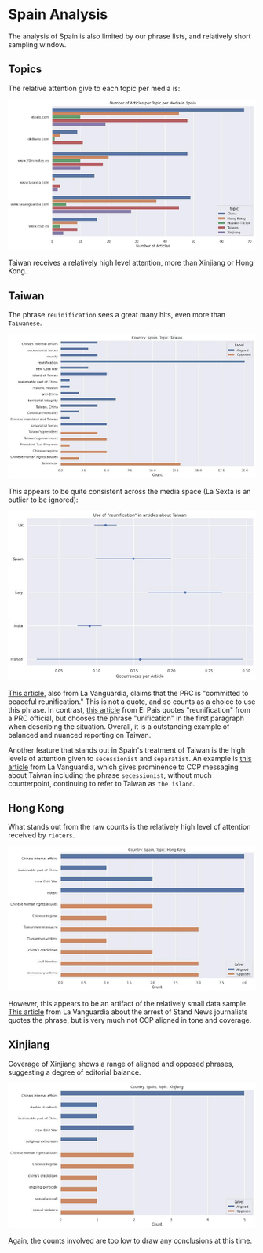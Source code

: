 # Spain Analysis

The analysis of Spain is also limited by our phrase lists, and relatively short sampling window.

## Topics

The relative attention give to each topic per media is:

![](/topic_coverage/Spain-per_media.jpg?raw=true)

Taiwan receives a relatively high level attention, more than Xinjiang or Hong Kong.

## Taiwan

The phrase `reuinification` sees a great many hits, even more than `Taiwanese`.

![](/country_topic_phrases/Spain-Taiwan.jpg?raw=true)

This appears to be quite consistent across the media space (La Sexta is an outlier to be ignored):

![](/country_phrase_comparison/reunification.jpg?raw=true)

[This article](https://www.lavanguardia.com/internacional/20220124/8007421/taiwan-denuncia-incursion-39-aviones-combate-china.html), also from La Vanguardia, claims that the PRC is "committed to peaceful reunification."
This is not a quote, and so counts as a choice to use this phrase.
In contrast, [this article](https://elpais.com/internacional/2021-10-10/taiwan-responde-a-xi-y-asegura-que-no-se-doblegara-ante-china.html) from El Pais quotes "reunification" from a PRC official, but chooses the phrase "unification" in the first paragraph when describing the situation.
Overall, it is a outstanding example of balanced and nuanced reporting on Taiwan.

Another feature that stands out in Spain's treatment of Taiwan is the high levels of attention given to `secessionist` and `separatist`.
An example is [this article](https://www.lavanguardia.com/internacional/20211117/7866984/biden-xi-dialogo-encuentro-virtual-choque-taiwan.html) from La Vanguardia, 
which gives prominence to CCP messaging about Taiwan including the phrase `secessionist`, without much counterpoint,
continuing to refer to Taiwan as `the island`.

## Hong Kong

What stands out from the raw counts is the relatively high level of attention received by `rioters`.

![](/country_topic_phrases/Spain-Hong%20Kong.jpg?raw=true)

However, this appears to be an artifact of the relatively small data sample.
[This article](https://www.lavanguardia.com/internacional/20211229/7958290/arrestados-stand-news-macroredada-hong-kong.html) from La Vanguardia about the arrest of Stand News journalists quotes the phrase, but is very much not CCP aligned in tone and coverage.

## Xinjiang

Coverage of Xinjiang shows a range of aligned and opposed phrases, suggesting a degree of editorial balance.

![](/country_topic_phrases/Spain-Xinjiang.jpg?raw=true)

Again, the counts involved are too low to draw any conclusions at this time.
